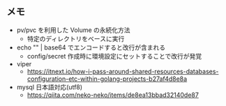 ## メモ

- pv/pvc を利用した Volume の永続化方法
  - 特定のディレクトリをベースに実行
- echo "" | base64 でエンコードすると改行が含まれる
  - config/secret 作成時に環境設定にセットすることで改行が発覚
- viper
  - https://itnext.io/how-i-pass-around-shared-resources-databases-configuration-etc-within-golang-projects-b27af4d8e8a
- mysql 日本語対応(utf8)
  - https://qiita.com/neko-neko/items/de8ea13bbad32140de87
